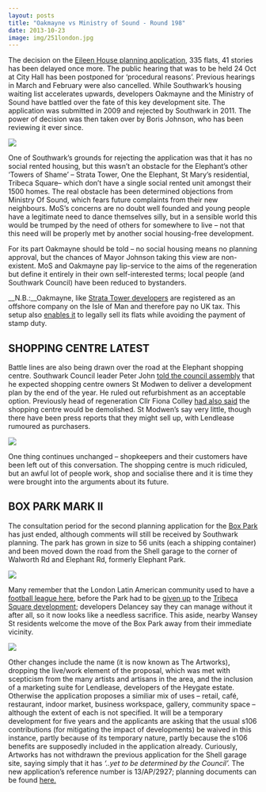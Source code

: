 ```yaml
---
layout: posts
title: "Oakmayne vs Ministry of Sound - Round 198"
date: 2013-10-23
image: img/251london.jpg
---
```

The decision on the [Eileen House planning application](https://planningonline.southwark.gov.uk/AcolNetCGI.exe?ACTION=UNWRAP&RIPNAME=Root.PgeDocs&TheSystemkey=9531326), 335 flats, 41 stories  has been delayed once more.  The public hearing that was to be held 24 Oct at City Hall has been postponed for ‘procedural reasons’.  Previous hearings in March and February were also cancelled.
While Southwark’s housing waiting list accelerates upwards, developers Oakmayne and the Ministry of Sound have battled over the fate of this key development site.  The application was submitted in 2009 and rejected by Southwark in 2011.  The power of decision was then taken over by Boris Johnson, who has been reviewing it ever since.

![](https://southwarknotes.files.wordpress.com/2009/12/eileen-housenew.jpg)

One of Southwark’s grounds for rejecting the application was that it has no social rented housing, but this wasn’t an obstacle for the Elephant’s other ‘Towers of Shame’ – Strata Tower, One the Elephant, St Mary’s residential, Tribeca Square– which don’t have a single social rented unit amongst their 1500 homes.  The real obstacle has been determined objections from Ministry Of Sound, which fears future complaints from their new neighbours.
MoS’s concerns are no doubt well founded and young people have a legitimate need to dance themselves silly, but in a sensible world this would be trumped by the need of others for somewhere to live – not that this need will be properly met by another social housing-free development. 

For its part Oakmayne  should be told – no social housing means no planning approval, but the chances of Mayor Johnson taking this view are non-existent.
MoS and Oakmayne pay lip-service to the aims of the regeneration but define it entirely in their own self-interested terms; local people (and Southwark Council) have been reduced to bystanders.

__N.B.:__Oakmayne, like [Strata Tower developers](https://crappistmartin.github.io/images/StrataLRTitle.pdf) are registered as an offshore company on the Isle of Man and therefore pay no UK tax. This setup also [enables it](https://www.theguardian.com/uk/2012/dec/16/london-property-tax-avoidance-offshore) to legally sell its flats while avoiding the payment of stamp duty.

## SHOPPING CENTRE LATEST
Battle lines are also being drawn over the road at the Elephant shopping centre.  Southwark Council leader Peter John [told the council assembly](https://www.london-se1.co.uk/news/view/7151) that he expected shopping centre owners St Modwen to deliver a development plan by the end of the year. He ruled out refurbishment as an acceptable option. Previously head of regeneration Cllr Fiona Colley [had also said](https://www.london-se1.co.uk/news/view/7077) the shopping centre would be demolished. St Modwen’s say very little, though there have been press reports that they might sell up, with Lendlease rumoured as purchasers.

![](https://www.london-se1.co.uk/news/imageuploads/1255443526_80.177.117.97.jpg)

One thing continues unchanged – shopkeepers and their customers have been left out of this conversation. The shopping centre is much ridiculed, but an awful lot of people work, shop and socialise there and it is time they were brought into the arguments about its future.

## BOX PARK MARK II
The consultation period for the second planning application for the [Box Park](/2013-06-22-a-little-bit-of-shoreditch/) has just ended, although comments will still be received by Southwark planning.  The park has grown in size to 56 units (each a shipping container) and been moved down the road from the Shell garage to the corner of Walworth Rd and Elephant Rd, formerly Elephant Park. 

![](https://southwarknotes.files.wordpress.com/2012/07/elephant-rd.jpg)

Many remember that the London Latin American community used to have a [football league here](https://www.thefirstpint.co.uk/2011/04/16/londons-heygate-estate-the-end-of-utopia/), before the Park had to be [given up](https://elephantamenity.wordpress.com/2011/02/28/no-more-football-on-the-elephant-park/) to the [Tribeca Square development](https://www.london-se1.co.uk/news/view/3641); developers Delancey say they can manage without it after all, so it now looks like a needless sacrifice.
This aside, nearby Wansey St residents welcome the move of the Box Park away from their immediate vicinity.

![](https://4.bp.blogspot.com/-ujXl9dbqKE8/UYfaKxGkomI/AAAAAAAABDE/FC250zOeDRU/s1600/IMG_3352.JPG)

Other changes include the name (it is now known as The Artworks), dropping the live/work element of the proposal, which was met with scepticism from the many artists and artisans in the area, and the inclusion of a marketing suite for Lendlease, developers of the Heygate estate.  Otherwise the application proposes a similiar mix of  uses – retail, café, restaurant, indoor market, business workspace, gallery, community space – although the extent of each is not specified.
It will be a temporary development for five years and the applicants are asking that the usual s106 contributions (for mitigating the impact of developments) be waived in this instance, partly because of its temporary nature, partly because the s106 benefits are supposedly included in the application already.
Curiously, Artworks has not withdrawn the previous application for the Shell garage site, saying simply that it has _‘..yet to be determined by the Council’._ The new application’s reference  number is 13/AP/2927; planning documents can be found [here.](https://planningonline.southwark.gov.uk/AcolNetCGI.exe?ACTION=UNWRAP&RIPNAME=Root.PgeDocs&TheSystemkey=9551217)
